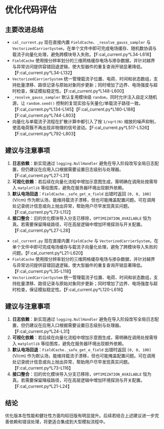 # 优化代码评估

## 主要改进总结
- `cal_current.py` 现在直接内置 `FieldCache`、`_resolve_gauss_sampler` 与 `VectorizedCarrierSystem`，在单个文件中即可完成电场缓存、随机数协调与载流子向量化处理，避免跨模块导入失败。【F:cal_current.py†L34-L618】
- `FieldCache` 使用按分辨率划分的三维网格缓存电场与掺杂数据，并针对越界与异常访问提供容错回退逻辑，使大型器件的重复查询开销显著降低。【F:cal_current.py†L34-L132】
- `VectorizedCarrierSystem` 统一管理载流子位置、电荷、时间和状态数组，支持批量漂移、路径记录与原始对象同步更新；同时增加了边界、电场强度与超时检查，保证模拟稳定性。【F:cal_current.py†L148-L600】
- `_resolve_gauss_sampler` 默认复用模块级 `random`，同时允许注入自定义随机源，让 `random.seed()` 控制的复现实验与矢量化/单载流子路径一致。【F:cal_current.py†L134-L145】【F:cal_current.py†L180-L188】【F:cal_current.py†L744-L803】
- 向量化与单载流子流程在扩散计算中都引入了按 `1/sqrt(N)` 缩放的噪声抑制，使高电荷簇不再出现非物理的信号波动。【F:cal_current.py†L517-L526】【F:cal_current.py†L792-L803】

## 建议与注意事项
1. **日志依赖**：新实现通过 `logging.NullHandler` 避免在导入阶段改写全局日志配置，但仍建议在应用入口根据需要设置日志级别与处理器。【F:cal_current.py†L27-L31】
2. **可视化依赖**：若后续在向量化流程中增加示意图生成，需明确在调用处按需导入 `matplotlib` 等绘图库，避免在服务器环境出现额外依赖。
3. **默认电场回退**：`FieldCache._safe_get_e_field` 出错时返回 `[0, 0, 100]` (V/cm) 作为默认场，能维持载流子漂移，但也可能掩盖配置问题。可在调用处记录统计信息或向上抛出异常，帮助用户尽早发现真实问题。【F:cal_current.py†L73-L112】
4. **接口整合**：旧的优化模块导入分支已移除，`OPTIMIZATION_AVAILABLE` 恒为真。若需要保留降级路径，可在高层逻辑中增加环境探测与开关配置。【F:cal_current.py†L27-L28】
- `cal_current.py` 现在直接内置 `FieldCache` 与 `VectorizedCarrierSystem`，在单个文件中即可完成电场缓存与载流子向量化处理，避免了跨模块导入失败的问题。【F:cal_current.py†L21-L620】
- `FieldCache` 使用按分辨率划分的三维网格缓存电场与掺杂数据，并针对越界与异常访问提供容错回退逻辑，使大型器件的重复查询开销显著降低。【F:cal_current.py†L35-L118】
- `VectorizedCarrierSystem` 统一管理载流子位置、电荷、时间和状态数组，支持批量漂移、路径记录与原始对象同步更新；同时增加了边界、电场强度与超时检查，保证模拟稳定性。【F:cal_current.py†L120-L618】

## 建议与注意事项
1. **日志依赖**：新实现通过 `logging.NullHandler` 避免在导入阶段改写全局日志配置，但仍建议在应用入口根据需要设置日志级别与处理器。【F:cal_current.py†L24-L31】
2. **可视化依赖**：若后续在向量化流程中增加示意图生成，需明确在调用处按需导入 `matplotlib` 等绘图库，避免在服务器环境出现额外依赖。
3. **默认电场回退**：`FieldCache._safe_get_e_field` 出错时返回 `[0, 0, 100]` (V/cm) 作为默认场，能维持载流子漂移，但也可能掩盖配置问题。可在调用处记录统计信息或向上抛出异常，帮助用户尽早发现真实问题。【F:cal_current.py†L73-L116】
4. **接口整合**：旧的优化模块导入分支已移除，`OPTIMIZATION_AVAILABLE` 恒为真。若需要保留降级路径，可在高层逻辑中增加环境探测与开关配置。【F:cal_current.py†L21-L24】

## 结论
优化版本在性能和健壮性方面均较旧版有明显提升。后续若结合上述建议进一步完善依赖和错误处理，将更适合集成到大型模拟流程中。
